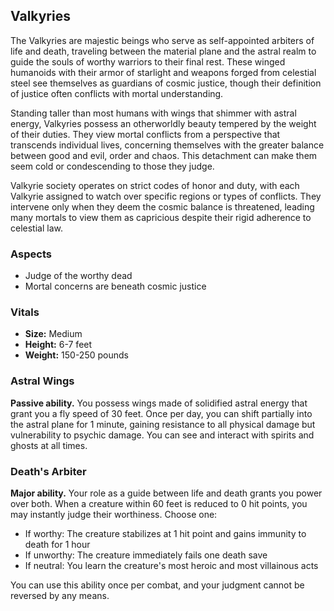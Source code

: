 ## Valkyries

The Valkyries are majestic beings who serve as self-appointed arbiters of life and death, traveling between the material plane and the astral realm to guide the souls of worthy warriors to their final rest. These winged humanoids with their armor of starlight and weapons forged from celestial steel see themselves as guardians of cosmic justice, though their definition of justice often conflicts with mortal understanding.

Standing taller than most humans with wings that shimmer with astral energy, Valkyries possess an otherworldly beauty tempered by the weight of their duties. They view mortal conflicts from a perspective that transcends individual lives, concerning themselves with the greater balance between good and evil, order and chaos. This detachment can make them seem cold or condescending to those they judge.

Valkyrie society operates on strict codes of honor and duty, with each Valkyrie assigned to watch over specific regions or types of conflicts. They intervene only when they deem the cosmic balance is threatened, leading many mortals to view them as capricious despite their rigid adherence to celestial law.

### Aspects

- Judge of the worthy dead
- Mortal concerns are beneath cosmic justice

### Vitals

- **Size:** Medium
- **Height:** 6-7 feet
- **Weight:** 150-250 pounds

### Astral Wings

**Passive ability.**
You possess wings made of solidified astral energy that grant you a fly speed of 30 feet. Once per day, you can shift partially into the astral plane for 1 minute, gaining resistance to all physical damage but vulnerability to psychic damage. You can see and interact with spirits and ghosts at all times.

### Death's Arbiter

**Major ability.**
Your role as a guide between life and death grants you power over both. When a creature within 60 feet is reduced to 0 hit points, you may instantly judge their worthiness. Choose one:

- If worthy: The creature stabilizes at 1 hit point and gains immunity to death for 1 hour
- If unworthy: The creature immediately fails one death save
- If neutral: You learn the creature's most heroic and most villainous acts

You can use this ability once per combat, and your judgment cannot be reversed by any means.